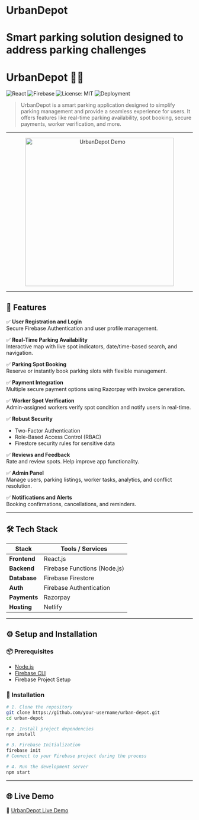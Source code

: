 
# UrbanDepot
Smart parking solution designed to address parking challenges
=======
# UrbanDepot 🚗📍  
![React](https://img.shields.io/badge/Frontend-React.js-blue) ![Firebase](https://img.shields.io/badge/Backend-Firebase-orange) ![License: MIT](https://img.shields.io/badge/License-MIT-green.svg) ![Deployment](https://img.shields.io/badge/Hosted%20on-Netlify-brightgreen)


> UrbanDepot is a smart parking application designed to simplify parking management and provide a seamless experience for users. It offers features like real-time parking availability, spot booking, secure payments, worker verification, and more.


---
<div align="center">
<img src="https://github.com/riyaindap7/UrbanDepot/blob/master/public/urbanlogo1.png" alt="UrbanDepot Demo" width="400" /></div>

---

## 🔧 Features

✅ **User Registration and Login**  
Secure Firebase Authentication and user profile management.

✅ **Real-Time Parking Availability**  
Interactive map with live spot indicators, date/time-based search, and navigation.

✅ **Parking Spot Booking**  
Reserve or instantly book parking slots with flexible management.

✅ **Payment Integration**  
Multiple secure payment options using Razorpay with invoice generation.

✅ **Worker Spot Verification**  
Admin-assigned workers verify spot condition and notify users in real-time.

✅ **Robust Security**  
- Two-Factor Authentication  
- Role-Based Access Control (RBAC)  
- Firestore security rules for sensitive data

✅ **Reviews and Feedback**  
Rate and review spots. Help improve app functionality.

✅ **Admin Panel**  
Manage users, parking listings, worker tasks, analytics, and conflict resolution.

✅ **Notifications and Alerts**  
Booking confirmations, cancellations, and reminders.

---

## 🛠️ Tech Stack

| Stack         | Tools / Services                  |
|---------------|-----------------------------------|
| **Frontend**  | React.js                          |
| **Backend**   | Firebase Functions (Node.js)      |
| **Database**  | Firebase Firestore                |
| **Auth**      | Firebase Authentication           |
| **Payments**  | Razorpay                          |
| **Hosting**   | Netlify                           |

---

## ⚙️ Setup and Installation

### 📦 Prerequisites
- [Node.js](https://nodejs.org/)
- [Firebase CLI](https://firebase.google.com/docs/cli)
- Firebase Project Setup

### 📂 Installation

```bash
# 1. Clone the repository
git clone https://github.com/your-username/urban-depot.git
cd urban-depot

# 2. Install project dependencies
npm install

# 3. Firebase Initialization
firebase init
# Connect to your Firebase project during the process

# 4. Run the development server
npm start
```
---

## 🌐 Live Demo

🎯 [UrbanDepot Live Demo](https://urban-depot-frontend.onrender.com)


